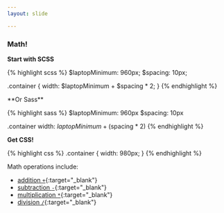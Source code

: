 ```yaml
---
layout: slide

---
```


### Math!

**Start with SCSS**

{% highlight scss %}
$laptopMinimum: 960px;
$spacing: 10px;

.container {
  width: $laptopMinimum + $spacing * 2;
}
{% endhighlight %}

<div class="notes">
**Or Sass**

{% highlight sass %}
$laptopMinimum: 960px
$spacing: 10px

.container
  width: $laptopMinimum + ($spacing * 2)
{% endhighlight %}

</div>

**Get CSS!**

{% highlight css %}
.container {
  width: 980px; }
{% endhighlight %}

<div class="notes">

Math operations include:

* [addition `+`](http://sass-lang.com/docs/yardoc/file.SASS_REFERENCE.html#number_operations){:target="_blank"}
* [subtraction `-`](http://sass-lang.com/docs/yardoc/file.SASS_REFERENCE.html#number_operations){:target="_blank"}
* [multiplication `*`](http://sass-lang.com/docs/yardoc/file.SASS_REFERENCE.html#number_operations){:target="_blank"}
* [division `/`](http://sass-lang.com/docs/yardoc/file.SASS_REFERENCE.html#division-and-slash){:target="_blank"}

</div>
